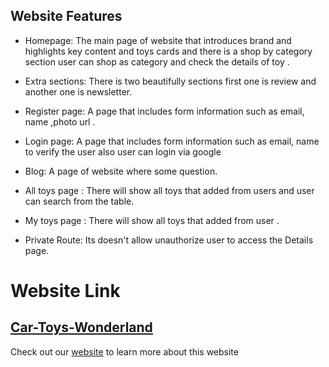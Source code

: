 ## Website Features 

* Homepage: The main page of  website that introduces brand and highlights key content and toys cards and there is a shop by category section user can shop as category and check the details of toy .

* Extra sections: There is two beautifully sections first one is review and another one is newsletter.

* Register page: A page that includes form information such as email, name ,photo url .
* Login page: A page that includes form information  such as email, name to verify the user also user can login via google 
* Blog: A page of  website where some question.
* All toys page : There will show all toys that added from users and user can search from the table.
* My toys page : There will show all toys that added from user  .
* Private Route: Its doesn't allow unauthorize user to access the Details page.

# Website Link  
## [Car-Toys-Wonderland](https://toy-car-wonderland.web.app/)

Check out our [website](https://toy-car-wonderland.web.app/) to learn more about this website